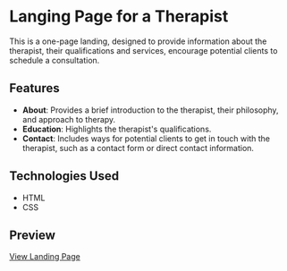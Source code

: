 # Langing Page for a Therapist

This is a one-page landing, designed to provide information about the therapist, their qualifications and services, encourage potential clients to schedule a consultation.

## Features

- **About**: Provides a brief introduction to the therapist, their philosophy, and approach to therapy.
- **Education**: Highlights the therapist's qualifications.
- **Contact**: Includes ways for potential clients to get in touch with the therapist, such as a contact form or direct contact information.

## Technologies Used

- HTML
- CSS

## Preview

[View Landing Page](https://psykushniruk.vercel.app)


